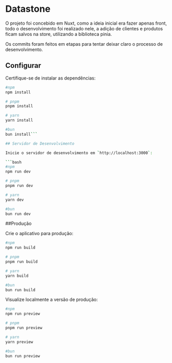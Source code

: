 # Datastone

O projeto foi concebido em Nuxt, como a ideia inicial era fazer apenas front, todo o desenvolvimento foi realizado nele, a adição de clientes e produtos ficam salvos na store, utilizando a biblioteca pinia.

Os commits foram feitos em etapas para tentar deixar claro o processo de desenvolvimento.

## Configurar

Certifique-se de instalar as dependências:

```bash
#npm
npm install

# pnpm
pnpm install

# yarn
yarn install

#bun
bun install```

## Servidor de Desenvolvimento

Inicie o servidor de desenvolvimento em `http://localhost:3000`:

```bash
#npm
npm run dev

# pnpm
pnpm run dev

# yarn
yarn dev

#bun
bun run dev
```

##Produção

Crie o aplicativo para produção:

```bash
#npm
npm run build

# pnpm
pnpm run build

# yarn
yarn build

#bun
bun run build
```

Visualize localmente a versão de produção:

```bash
#npm
npm run preview

# pnpm
pnpm run preview

# yarn
yarn preview

#bun
bun run preview
```